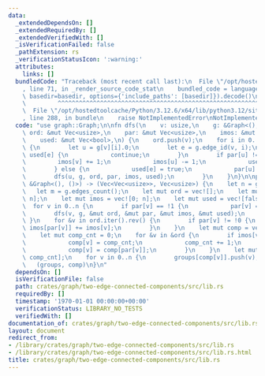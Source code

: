 ```yaml
---
data:
  _extendedDependsOn: []
  _extendedRequiredBy: []
  _extendedVerifiedWith: []
  _isVerificationFailed: false
  _pathExtension: rs
  _verificationStatusIcon: ':warning:'
  attributes:
    links: []
  bundledCode: "Traceback (most recent call last):\n  File \"/opt/hostedtoolcache/Python/3.12.6/x64/lib/python3.12/site-packages/onlinejudge_verify/documentation/build.py\"\
    , line 71, in _render_source_code_stat\n    bundled_code = language.bundle(stat.path,\
    \ basedir=basedir, options={'include_paths': [basedir]}).decode()\n          \
    \         ^^^^^^^^^^^^^^^^^^^^^^^^^^^^^^^^^^^^^^^^^^^^^^^^^^^^^^^^^^^^^^^^^^^^^^^^^^^^^^^^^\n\
    \  File \"/opt/hostedtoolcache/Python/3.12.6/x64/lib/python3.12/site-packages/onlinejudge_verify/languages/rust.py\"\
    , line 288, in bundle\n    raise NotImplementedError\nNotImplementedError\n"
  code: "use graph::Graph;\n\nfn dfs(\n    v: usize,\n    g: &Graph<(), ()>,\n   \
    \ ord: &mut Vec<usize>,\n    par: &mut Vec<usize>,\n    imos: &mut Vec<i32>,\n\
    \    used: &mut Vec<bool>,\n) {\n    ord.push(v);\n    for i in 0..g[v].len()\
    \ {\n        let u = g[v][i].0;\n        let e = g.edge_id(v, i);\n        if\
    \ used[e] {\n            continue;\n        }\n        if par[u] != !1 {\n   \
    \         imos[v] += 1;\n            imos[u] -= 1;\n            used[e] = true;\n\
    \        } else {\n            used[e] = true;\n            par[u] = v;\n    \
    \        dfs(u, g, ord, par, imos, used);\n        }\n    }\n}\n\npub fn two_edge_connected_components(g:\
    \ &Graph<(), ()>) -> (Vec<Vec<usize>>, Vec<usize>) {\n    let n = g.len();\n \
    \   let m = g.edges_count();\n    let mut ord = vec![];\n    let mut par = vec![!1;\
    \ n];\n    let mut imos = vec![0; n];\n    let mut used = vec![false; m];\n  \
    \  for v in 0..n {\n        if par[v] == !1 {\n            par[v] = !0;\n    \
    \        dfs(v, g, &mut ord, &mut par, &mut imos, &mut used);\n        }\n   \
    \ }\n    for &v in ord.iter().rev() {\n        if par[v] != !0 {\n           \
    \ imos[par[v]] += imos[v];\n        }\n    }\n    let mut comp = vec![!0; n];\n\
    \    let mut comp_cnt = 0;\n    for &v in &ord {\n        if imos[v] == 0 {\n\
    \            comp[v] = comp_cnt;\n            comp_cnt += 1;\n        } else {\n\
    \            comp[v] = comp[par[v]];\n        }\n    }\n    let mut groups = vec![vec![];\
    \ comp_cnt];\n    for v in 0..n {\n        groups[comp[v]].push(v);\n    }\n \
    \   (groups, comp)\n}\n"
  dependsOn: []
  isVerificationFile: false
  path: crates/graph/two-edge-connected-components/src/lib.rs
  requiredBy: []
  timestamp: '1970-01-01 00:00:00+00:00'
  verificationStatus: LIBRARY_NO_TESTS
  verifiedWith: []
documentation_of: crates/graph/two-edge-connected-components/src/lib.rs
layout: document
redirect_from:
- /library/crates/graph/two-edge-connected-components/src/lib.rs
- /library/crates/graph/two-edge-connected-components/src/lib.rs.html
title: crates/graph/two-edge-connected-components/src/lib.rs
---
```

